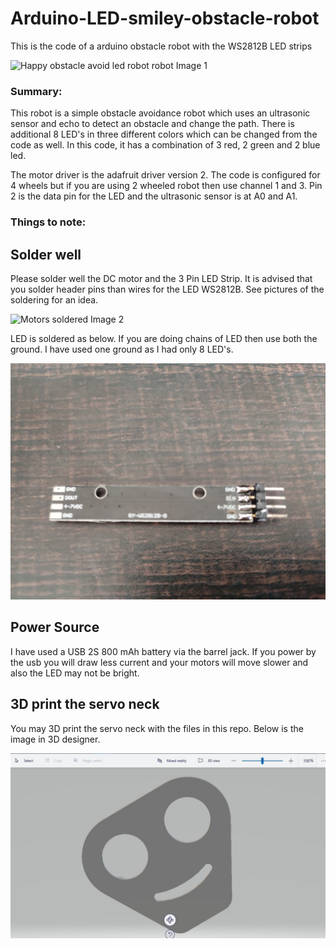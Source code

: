 # Arduino-LED-smiley-obstacle-robot
This is the code of a arduino obstacle robot with the WS2812B LED strips

![Happy obstacle avoid led robot robot Image 1 ](https://github.com/MieRobot/Arduino-LED-smiley-obstacle-robot/blob/master/obstacle%20happy%20robot%20with%20led.jpg)

### Summary:
This robot is a simple obstacle avoidance robot which uses an ultrasonic sensor and echo to detect an obstacle and change the path. There is additional 8 LED's in three different colors which can be changed from the code as well. In this code, it has a combination of 3 red, 2 green and 2 blue led. 

The motor driver is the adafruit driver version 2. The code is configured for 4 wheels but if you are using 2 wheeled robot then use channel 1 and 3. Pin 2 is the data pin for the LED and the ultrasonic sensor is at A0 and A1. 

### Things to note:

## Solder well 

Please solder well the DC motor and the 3 Pin LED Strip. It is advised that you solder header pins than wires for the LED WS2812B. See pictures of the soldering for an idea.

![Motors soldered Image 2 ](https://github.com/MieRobot/Arduino-LED-smiley-obstacle-robot/blob/master/motor%20soldered.jpg)

LED is soldered as below. If you are doing chains of LED then use both the ground. I have used one ground as I had only 8 LED's.

![LED soldered Image 3 ](https://github.com/MieRobot/Arduino-LED-smiley-obstacle-robot/blob/master/led%20soldered.jpg)

## Power Source

I have used a USB 2S 800 mAh battery via the barrel jack. If you power by the usb you will draw less current and your motors will move slower and also the LED may not be bright.

## 3D print the servo neck

You may 3D print the servo neck with the files in this repo. Below is the image in 3D designer.

![Servo neck in 3D Image 4 ](https://github.com/MieRobot/Arduino-LED-smiley-obstacle-robot/blob/master/paint3d%20servo%20holder.jpeg)

